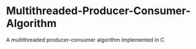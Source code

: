 # Multithreaded-Producer-Consumer-Algorithm
A multithreaded producer-consumer algorithm implemented in C
